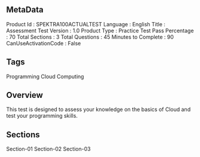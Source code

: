 ## MetaData
Product Id : SPEKTRA100ACTUALTEST
Language : English
Title : Assessment Test
Version : 1.0
Product Type : Practice Test
Pass Percentage : 70
Total Sections : 3
Total Questions : 45
Minutes to Complete : 90
CanUseActivationCode : False

## Tags
Programming
Cloud Computing

## Overview
This test is designed to assess your knowledge on the basics of Cloud and test your programming skills.

## Sections
Section-01
Section-02
Section-03
